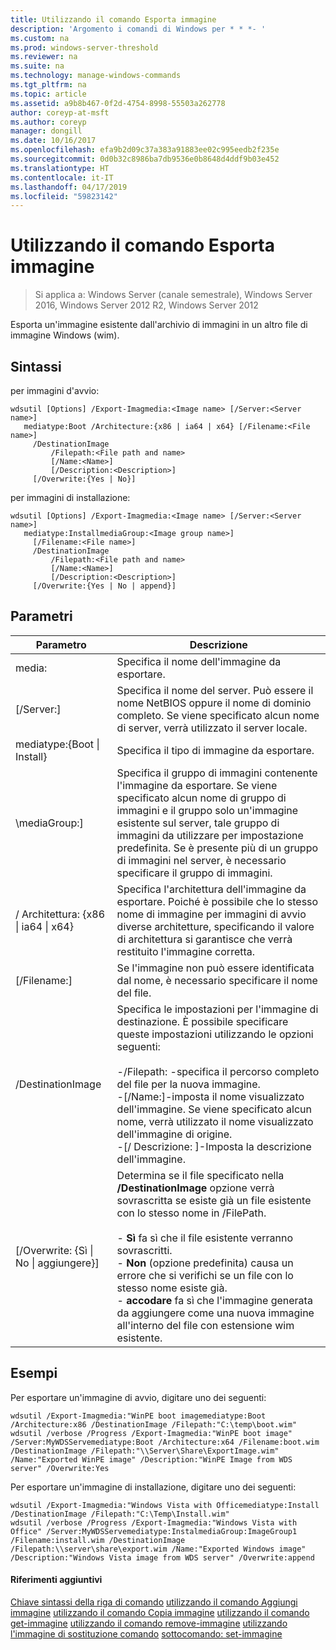 ```yaml
---
title: Utilizzando il comando Esporta immagine
description: 'Argomento i comandi di Windows per * * *- '
ms.custom: na
ms.prod: windows-server-threshold
ms.reviewer: na
ms.suite: na
ms.technology: manage-windows-commands
ms.tgt_pltfrm: na
ms.topic: article
ms.assetid: a9b8b467-0f2d-4754-8998-55503a262778
author: coreyp-at-msft
ms.author: coreyp
manager: dongill
ms.date: 10/16/2017
ms.openlocfilehash: efa9b2d09c37a383a91883ee02c995eedb2f235e
ms.sourcegitcommit: 0d0b32c8986ba7db9536e0b8648d4ddf9b03e452
ms.translationtype: HT
ms.contentlocale: it-IT
ms.lasthandoff: 04/17/2019
ms.locfileid: "59823142"
---
```

# <a name="using-the-export-image-command"></a>Utilizzando il comando Esporta immagine

>Si applica a: Windows Server (canale semestrale), Windows Server 2016, Windows Server 2012 R2, Windows Server 2012

Esporta un'immagine esistente dall'archivio di immagini in un altro file di immagine Windows (wim).
## <a name="syntax"></a>Sintassi
per immagini d'avvio:
```
wdsutil [Options] /Export-Imagmedia:<Image name> [/Server:<Server name>]
   mediatype:Boot /Architecture:{x86 | ia64 | x64} [/Filename:<File name>]
     /DestinationImage
         /Filepath:<File path and name>
         [/Name:<Name>]
         [/Description:<Description>]
     [/Overwrite:{Yes | No}]
```
per immagini di installazione:
```
wdsutil [Options] /Export-Imagmedia:<Image name> [/Server:<Server name>]
   mediatype:InstallmediaGroup:<Image group name>]
     [/Filename:<File name>]
     /DestinationImage
         /Filepath:<File path and name>
         [/Name:<Name>]
         [/Description:<Description>]
     [/Overwrite:{Yes | No | append}]
```
## <a name="parameters"></a>Parametri
|Parametro|Descrizione|
|-------|--------|
media:<Image name>|Specifica il nome dell'immagine da esportare.|
|[/Server:<Server name>]|Specifica il nome del server. Può essere il nome NetBIOS oppure il nome di dominio completo. Se viene specificato alcun nome di server, verrà utilizzato il server locale.|
mediatype:{Boot &#124; Install}|Specifica il tipo di immagine da esportare.|
|\mediaGroup:<Image group name>]|Specifica il gruppo di immagini contenente l'immagine da esportare. Se viene specificato alcun nome di gruppo di immagini e il gruppo solo un'immagine esistente sul server, tale gruppo di immagini da utilizzare per impostazione predefinita. Se è presente più di un gruppo di immagini nel server, è necessario specificare il gruppo di immagini.|
|/ Architettura: {x86 &#124; ia64 &#124; x64}|Specifica l'architettura dell'immagine da esportare. Poiché è possibile che lo stesso nome di immagine per immagini di avvio diverse architetture, specificando il valore di architettura si garantisce che verrà restituito l'immagine corretta.|
|[/Filename:<Filename>]|Se l'immagine non può essere identificata dal nome, è necessario specificare il nome del file.|
|/DestinationImage|Specifica le impostazioni per l'immagine di destinazione. È possibile specificare queste impostazioni utilizzando le opzioni seguenti:<br /><br />-/Filepath:<File path and name> -specifica il percorso completo del file per la nuova immagine.<br />-[/Name:<Name>]-imposta il nome visualizzato dell'immagine. Se viene specificato alcun nome, verrà utilizzato il nome visualizzato dell'immagine di origine.<br />-[/ Descrizione: <Description>]-Imposta la descrizione dell'immagine.|
|[/Overwrite: {Sì &#124; No &#124; aggiungere}]|Determina se il file specificato nella **/DestinationImage** opzione verrà sovrascritta se esiste già un file esistente con lo stesso nome in /FilePath.<br /><br />-   **Sì** fa sì che il file esistente verranno sovrascritti.<br />-   **Non** (opzione predefinita) causa un errore che si verifichi se un file con lo stesso nome esiste già.<br />-   **accodare** fa sì che l'immagine generata da aggiungere come una nuova immagine all'interno del file con estensione wim esistente.|
## <a name="BKMK_examples"></a>Esempi
Per esportare un'immagine di avvio, digitare uno dei seguenti:
```
wdsutil /Export-Imagmedia:"WinPE boot imagemediatype:Boot /Architecture:x86 /DestinationImage /Filepath:"C:\temp\boot.wim"
wdsutil /verbose /Progress /Export-Imagmedia:"WinPE boot image" /Server:MyWDSServemediatype:Boot /Architecture:x64 /Filename:boot.wim 
/DestinationImage /Filepath:"\\Server\Share\ExportImage.wim" /Name:"Exported WinPE image" /Description:"WinPE Image from WDS server" /Overwrite:Yes
```
Per esportare un'immagine di installazione, digitare uno dei seguenti:
```
wdsutil /Export-Imagmedia:"Windows Vista with Officemediatype:Install /DestinationImage /Filepath:"C:\Temp\Install.wim"
wdsutil /verbose /Progress /Export-Imagmedia:"Windows Vista with Office" /Server:MyWDSServemediatype:InstalmediaGroup:ImageGroup1 
/Filename:install.wim /DestinationImage /Filepath:\\server\share\export.wim /Name:"Exported Windows image" /Description:"Windows Vista image from WDS server" /Overwrite:append
```
#### <a name="additional-references"></a>Riferimenti aggiuntivi
[Chiave sintassi della riga di comando](command-line-syntax-key.md)
[utilizzando il comando Aggiungi immagine](using-the-add-image-command.md)
[utilizzando il comando Copia immagine](using-the-copy-image-command.md)
[utilizzando il comando get-immagine](using-the-get-image-command.md)
[utilizzando il comando remove-immagine](using-the-remove-image-command.md)
[utilizzando l'immagine di sostituzione comando](using-the-replace-image-command.md)
[sottocomando: set-immagine](subcommand-set-image.md)
